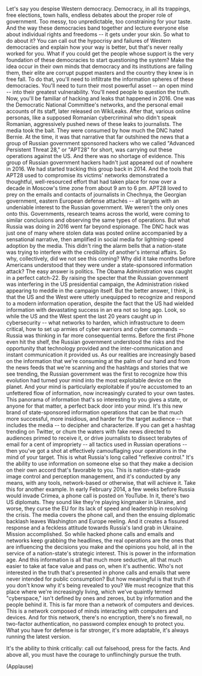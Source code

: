 
Let&#39;s say you despise
Western democracy.
Democracy, in all its trappings,
free elections, town halls,
endless debates about
the proper role of government.
Too messy,
too unpredictable,
too constraining for your taste.
And the way these democracies
band together and lecture everyone else
about individual rights and freedoms --
it gets under your skin.
So what to do about it?
You can call out the hypocrisy
and failures of Western democracies
and explain how your way is better,
but that&#39;s never really worked for you.
What if you could get the people
whose support is the very foundation
of these democracies
to start questioning the system?
Make the idea occur in their own minds
that democracy and its institutions
are failing them,
their elite are corrupt puppet masters
and the country they knew is in free fall.
To do that,
you&#39;ll need to infiltrate
the information spheres
of these democracies.
You&#39;ll need to turn
their most powerful asset --
an open mind --
into their greatest vulnerability.
You&#39;ll need people to question the truth.
Now, you&#39;ll be familiar of hacking
and leaks that happened in 2016.
One was the Democratic
National Committee&#39;s networks,
and the personal email
accounts of its staff,
later released on WikiLeaks.
After that, various online personas,
like a supposed Romanian cybercriminal
who didn&#39;t speak Romanian,
aggressively pushed news
of these leaks to journalists.
The media took the bait.
They were consumed by how much
the DNC hated Bernie.
At the time, it was that narrative
that far outshined the news
that a group of Russian government
sponsored hackers
who we called &quot;Advanced
Persistent Threat 28,&quot;
or &quot;APT28&quot; for short,
was carrying out
these operations against the US.
And there was no shortage of evidence.
This group of Russian government hackers
hadn&#39;t just appeared out of nowhere
in 2016.
We had started tracking
this group back in 2014.
And the tools that APT28 used
to compromise its victims&#39; networks
demonstrated a thoughtful,
well-resourced effort
that had taken place for now over a decade
in Moscow&#39;s time zone
from about 9 am to 6 pm.
APT28 loved to prey on the emails
and contacts of journalists in Chechnya,
the Georgian government,
eastern European defense attachés --
all targets with an undeniable interest
to the Russian government.
We weren&#39;t the only ones onto this.
Governments, research teams
across the world,
were coming to similar conclusions
and observing the same
types of operations.
But what Russia was doing in 2016
went far beyond espionage.
The DNC hack was just one of many
where stolen data was posted online
accompanied by a sensational narrative,
then amplified in social media
for lightning-speed adoption by the media.
This didn&#39;t ring the alarm bells
that a nation-state was trying
to interfere with the credibility
of another&#39;s internal affairs.
So why, collectively,
did we not see this coming?
Why did it take months
before Americans understood
that they were under a state-sponsored
information attack?
The easy answer is politics.
The Obama Administration was caught
in a perfect catch-22.
By raising the specter that the Russian
government was interfering
in the US presidential campaign,
the Administration risked appearing
to meddle in the campaign itself.
But the better answer, I think,
is that the US and the West
were utterly unequipped
to recognize and respond
to a modern information operation,
despite the fact that the US
had wielded information
with devastating success
in an era not so long ago.
Look, so while the US and the West
spent the last 20 years
caught up in cybersecurity --
what networks to harden,
which infrastructure to deem critical,
how to set up armies of cyber warriors
and cyber commands --
Russia was thinking in far more
consequential terms.
Before the first iPhone
even hit the shelf,
the Russian government understood
the risks and the opportunity
that technology provided
and the inter-communication
and instant communication it provided us.
As our realities are increasingly
based on the information
that we&#39;re consuming
at the palm of our hand
and from the news feeds
that we&#39;re scanning
and the hashtags and stories
that we see trending,
the Russian government
was the first to recognize
how this evolution
had turned your mind into the most
exploitable device on the planet.
And your mind is particularly exploitable
if you&#39;re accustomed
to an unfettered flow of information,
now increasingly curated
to your own tastes.
This panorama of information
that&#39;s so interesting to you
gives a state, or anyone for that matter,
a perfect back door into your mind.
It&#39;s this new brand of state-sponsored
information operations
that can be that much more successful,
more insidious,
and harder for the target audience --
that includes the media --
to decipher and characterize.
If you can get a hashtag
trending on Twitter,
or chum the waters with fake news
directed to audiences
primed to receive it,
or drive journalists to dissect
terabytes of email
for a cent of impropriety --
all tactics used in Russian operations --
then you&#39;ve got a shot at effectively
camouflaging your operations
in the mind of your target.
This is what Russia&#39;s long called
&quot;reflexive control.&quot;
It&#39;s the ability to use
information on someone else
so that they make a decision
on their own accord
that&#39;s favorable to you.
This is nation-state-grade image control
and perception management,
and it&#39;s conducted by any means,
with any tools, network-based
or otherwise, that will achieve it.
Take this for another example.
In early February 2014, a few weeks
before Russia would invade Crimea,
a phone call is posted on YouTube.
In it, there&#39;s two US diplomats.
They sound like they&#39;re playing
kingmaker in Ukraine,
and worse, they curse the EU
for its lack of speed and leadership
in resolving the crisis.
The media covers the phone call,
and then the ensuing diplomatic backlash
leaves Washington and Europe reeling.
And it creates a fissured response
and a feckless attitude
towards Russia&#39;s land grab in Ukraine.
Mission accomplished.
So while hacked phone calls
and emails and networks
keep grabbing the headlines,
the real operations are the ones
that are influencing
the decisions you make
and the opinions you hold,
all in the service of a nation-state&#39;s
strategic interest.
This is power in the information age.
And this information is all
that much more seductive,
all that much easier to take
at face value and pass on,
when it&#39;s authentic.
Who&#39;s not interested in the truth
that&#39;s presented in phone calls and emails
that were never intended
for public consumption?
But how meaningful is that truth
if you don&#39;t know why
it&#39;s being revealed to you?
We must recognize that this place
where we&#39;re increasingly living,
which we&#39;ve quaintly termed &quot;cyberspace,&quot;
isn&#39;t defined by ones and zeroes,
but by information
and the people behind it.
This is far more than a network
of computers and devices.
This is a network composed of minds
interacting with computers and devices.
And for this network,
there&#39;s no encryption,
there&#39;s no firewall,
no two-factor authentication,
no password complex enough to protect you.
What you have for defense
is far stronger, it&#39;s more adaptable,
it&#39;s always running the latest version.

It&#39;s the ability to think critically:
call out falsehood,
press for the facts.
And above all, you must have the courage
to unflinchingly pursue the truth.

(Applause)


